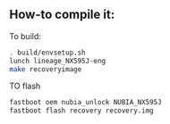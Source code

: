 ## How-to compile it:

To build:

```sh
. build/envsetup.sh
lunch lineage_NX595J-eng
make recoveryimage
```

TO flash

```sh
fastboot oem nubia_unlock NUBIA_NX595J
fastboot flash recovery recovery.img
```
